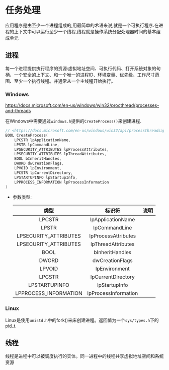 # 任务处理

应用程序是由至少一个进程组成的,用最简单的术语来说,就是一个可执行程序.在进程的上下文中可以运行至少一个线程,线程就是操作系统分配处理器时间的基本组成单元

## 进程

每一个进程提供执行程序的资源:虚拟地址空间、可执行代码、打开系统对象的句柄、一个安全的上下文、和一个唯一的进程ID、环境变量、优先级、工作尺寸范围、至少一个执行线程。并通常从一个主线程开始执行。

### Windows

<https://docs.microsoft.com/en-us/windows/win32/procthread/processes-and-threads>

在Windows中需要通过`windows.h`提供的`CreateProcess()`来创建进程.

```c
// <https://docs.microsoft.com/en-us/windows/win32/api/processthreadsapi/nf-processthreadsapi-createprocessa>
BOOL CreateProcess( 
    LPCSTR lpApplicationName, 
    LPSTR lpCommandLine, 
    LPSECURITY_ATTRIBUTES lpProcessAttributes, 
    LPSECURITY_ATTRIBUTES lpThreadAttributes, 
    BOOL bInheritHandles, 
    DWORD dwCreationFlags, 
    LPVOID lpEnvironment, 
    LPCSTR lpCurrentDirectory, 
    LPSTARTUPINFO lpStartupInfo, 
    LPPROCESS_INFORMATION lpProcessInformation
)
```

* 参数类型:

    | 类型 | 标识符 | 说明 |
    |:---:|:---:|:--- |
    | LPCSTR | lpApplicationName |
    | LPSTR | lpCommandLine |
    | LPSECURITY_ATTRIBUTES | lpProcessAttributes |
    | LPSECURITY_ATTRIBUTES | lpThreadAttributes |
    | BOOL | bInheritHandles |
    | DWORD | dwCreationFlags |
    | LPVOID | lpEnvironment |
    | LPCSTR | lpCurrentDirectory |
    | LPSTARTUPINFO | lpStartupInfo |
    | LPPROCESS_INFORMATION | lpProcessInformation |

### Linux

Linux是使用`unistd.h`中的fork()来床创建进程。返回值为一个`sys/types.h`下的pid_t.

## 线程

线程是进程中可以被调度执行的实体。同一进程中的线程共享虚拟地址空间和系统资源